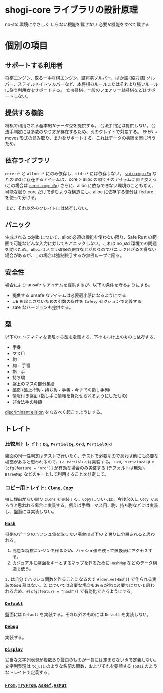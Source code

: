 # shogi-core ライブラリの設計原理
no-std 環境にやさしく
いらない機能を載せない
必要な機能をすべて載せる

# 個別の項目

## サポートする利用者
将棋エンジン、取る一手将棋エンジン、詰将棋ソルバー、ばか詰 (協力詰) ソルバー、ステイルメイトソルバーなど、本将棋のルールまたはそれより強いルールに従う利用者をサポートする。
安南将棋、一般のフェアリー詰将棋などはサポートしない。

## 提供する機能
将棋で利用される基本的なデータ型を提供する。
合法手判定は提供しない。合法手判定には多数のやり方が存在するため、別のクレイトで対応する。
SFEN + moves 形式の読み取り、出力をサポートする。これはデータの構築を楽に行うため。

## 依存ライブラリ
`core::*` と `alloc::*` にのみ依存し、`std::*` には依存しない。
[`std::cmp::Eq`](https://doc.rust-lang.org/std/cmp/trait.Eq.html) などの std に存在するアイテムは、core > alloc の順でそのアイテムに置き換える (この場合は [`core::cmp::Eq`](https://doc.rust-lang.org/core/cmp/trait.Eq.html))
さらに、alloc に依存できない環境のことも考え、可能な限り core だけで済むような構造にし、alloc に依存する部分は feature を使って分ける。

また、それ以外のクレイトには依存しない。

## パニック
生成される cdylib について、alloc 必須の機能を使わない限り、Safe Rust の範囲で可能などんな入力に対してもパニックしない。これは no_std 環境での問題を防ぐため。alloc はメモリ確保の失敗などがあるのでパニックせざるを得ない場合があるが、この場合は強制終了するか無限ループに陥る。

## 安全性
場合により unsafe なアイテムを提供するが、以下の条件を守るようにする。

- 提供する unsafe なアイテムは必要最小限になるようにする
- UB を起こさないための引数の条件を `Safety` セクションで定義する。
- safe なバージョンも提供する。

## 型
以下のエンティティを表現する型を定義する。下のものは上のものに依存する。
- 手番
- マス目
- 駒
- 駒 + 手番
- 指し手
- 持ち駒
- 盤上のマスの部分集合
- 盤面 (盤上の駒・持ち駒・手番・今までの指し手列)
- 情報付き盤面 (指し手に情報を持たせられるようにしたもの)
- 非合法手の種類

[discriminant elision](https://rust-lang.github.io/unsafe-code-guidelines/layout/enums.html#discriminant-elision-on-option-like-enums) をなるべく起こすようにする。

## トレイト
### 比較用トレイト: [`Eq`](https://doc.rust-lang.org/core/cmp/trait.Eq.html), [`PartialEq`](https://doc.rust-lang.org/core/cmp/trait.PartialEq.html), [`Ord`](https://doc.rust-lang.org/core/cmp/trait.Ord.html), [`PartialOrd`](https://doc.rust-lang.org/core/cmp/trait.PartialOrd.html)
盤面の同一性判定はテストで行いたく、テストで必要なのであれば他にも必要な場面があると思われるので、`Eq`, `PartialEq` は実装する。
`Ord`, `PartialOrd` は `#[cfg(feature = "ord")]` が有効な場合のみ実装する (デフォルトは無効)。`BTreeMap` などのキーとして利用することを想定して。

### コピー用トレイト: [`Clone`](https://doc.rust-lang.org/core/clone/trait.Clone.html), [`Copy`](https://doc.rust-lang.org/core/marker/trait.Copy.html)
特に理由がない限り `Clone` を実装する。`Copy` については、今後永久に `Copy` であろうと思われる場合に実装する。例えば手番、マス目、駒、持ち駒などには実装し、盤面には実装しない。

### [`Hash`](https://doc.rust-lang.org/core/hash/trait.Hash.html)
将棋のデータのハッシュ値を取りたい場合は以下の 2 通りに分類されると思われる。
1. 高速な将棋エンジンを作るため、ハッシュ値を使って置換表にアクセスする。
2. カジュアルに盤面をキーとするマップを作るために `HashMap` などのデータ構造を使う。

`1.` は自分でハッシュ関数を作ることになるので `#[derive(Hash)]` で作られる実装の出る幕はない。2. については必要な場合もあるが常に必要ではないと思われるため、`#[cfg(feature = "hash")]` で有効化できるようにする。
### [`Default`](https://doc.rust-lang.org/core/default/trait.Default.html)
盤面には `Default` を実装する。それ以外のものには `Default` を実装しない。
### [`Debug`](https://doc.rust-lang.org/core/fmt/trait.Debug.html)
実装する。
### [`Display`](https://doc.rust-lang.org/core/fmt/trait.Display.html)
妥当な文字列表現が複数あり最良のものが一意には定まらないので定義しない。文字列表現は `to_usi` のような名前の関数、およびそれを要請する `ToUsi` のようなトレイトで定義する。

### [`From`](https://doc.rust-lang.org/core/convert/trait.TryFrom.html), [`TryFrom`](https://doc.rust-lang.org/core/convert/trait.TryFrom.html), [`AsRef`](https://doc.rust-lang.org/core/convert/trait.AsRef.html), [`AsMut`](https://doc.rust-lang.org/core/convert/trait.AsMut.html)